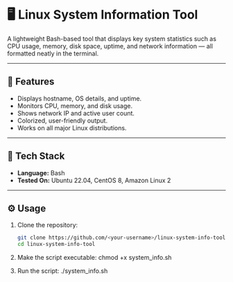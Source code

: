 # 🖥️ Linux System Information Tool

A lightweight Bash-based tool that displays key system statistics such as CPU usage, memory, disk space, uptime, and network information — all formatted neatly in the terminal.

---

## 🚀 Features
- Displays hostname, OS details, and uptime.
- Monitors CPU, memory, and disk usage.
- Shows network IP and active user count.
- Colorized, user-friendly output.
- Works on all major Linux distributions.

---

## 🧰 Tech Stack
- **Language:** Bash
- **Tested On:** Ubuntu 22.04, CentOS 8, Amazon Linux 2

---

## ⚙️ Usage

1. Clone the repository:
   ```bash
   git clone https://github.com/<your-username>/linux-system-info-tool.git
   cd linux-system-info-tool
2. Make the script executable:
chmod +x system_info.sh

3. Run the script:
./system_info.sh
